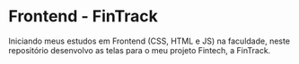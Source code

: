 # Frontend - FinTrack

Iniciando meus estudos em Frontend (CSS, HTML e JS) na faculdade, neste repositório desenvolvo as telas para o meu projeto
Fintech, a FinTrack.

